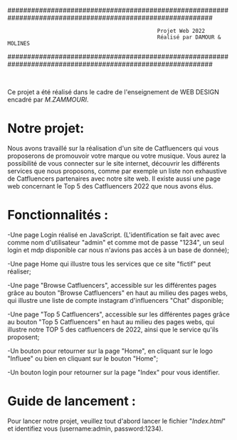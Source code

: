 ############################################################################################################

                                                   Projet Web 2022
                                                   Réalisé par DAMOUR & MOLINES
############################################################################################################

<br/>



Ce projet a été réalisé dans le cadre de l'enseignement de WEB DESIGN encadré par *M.ZAMMOURI*.
<br/>

Notre projet:
=
Nous avons travaillé sur la réalisation d'un site de Catfluencers qui vous proposerons de promouvoir votre marque ou votre musique. Vous aurez la possibilité de vous connecter sur le site internet, découvrir les différents services que nous proposons, comme par exemple un liste non exhaustive de Catfluencers partenaires avec notre site web. Il existe aussi une page web concernant le Top 5 des Catfluencers 2022 que nous avons élus.





Fonctionnalités :
=
-Une page Login réalisé en JavaScript. (L'identification se fait avec avec comme nom d'utilisateur "admin" et comme mot de passe "1234", un seul login et mdp disponible car nous n'avions pas accès à un base de donnée);

-Une page Home qui illustre tous les services que ce site "fictif" peut réaliser; 

-Une page "Browse Catfluencers", accessible sur les différentes pages grâce au bouton "Browse Catfluencers" en haut au milieu des pages webs, qui illustre une liste de compte instagram d'influencers "Chat" disponible;

-Une page "Top 5 Catfluencers", accessible sur les différentes pages grâce au bouton "Top 5 Catfluencers" en haut au milieu des pages webs, qui illustre notre TOP 5 des catfluencers de 2022, ainsi que le service qu'ils proposent;

-Un bouton pour retourner sur la page "Home", en cliquant sur le logo "Influee" ou bien en cliquant sur le bouton "Home";

-Un bouton login pour retourner sur la page "Index" pour vous identifier.

Guide de lancement :
=
Pour lancer notre projet, veuillez tout d'abord lancer le fichier "*Index.html*" et identifiez vous (username:admin, password:1234).
